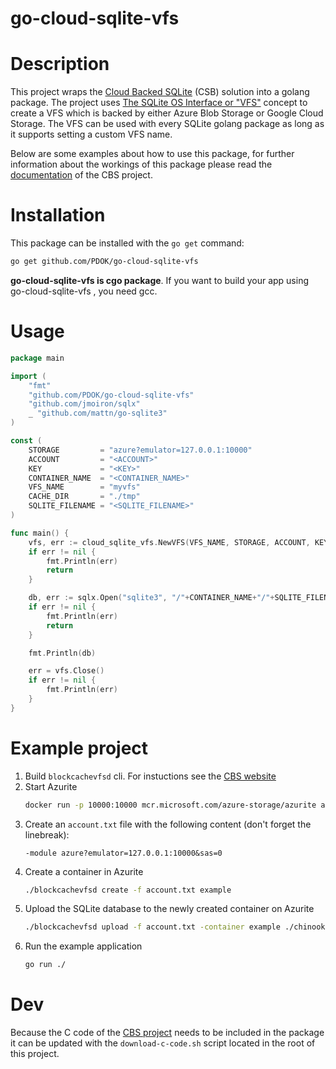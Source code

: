 # go-cloud-sqlite-vfs

# Description

This project wraps the [Cloud Backed SQLite](https://sqlite.org/cloudsqlite/doc/trunk/www/index.wiki) (CSB)
solution into a golang package. The project uses [The SQLite OS Interface or "VFS"](https://www.sqlite.org/vfs.html)
concept to create a VFS which is backed by either Azure Blob Storage or Google Cloud Storage. The VFS can be used 
with every SQLite golang package as long as it supports setting a custom VFS name.

Below are some examples about how to use this package, for further information about the workings of this package
please read the [documentation](https://sqlite.org/cloudsqlite/doc/trunk/www/index.wiki) of the CBS project.

# Installation

This package can be installed with the `go get` command:

```bash
go get github.com/PDOK/go-cloud-sqlite-vfs 
```

**go-cloud-sqlite-vfs is cgo package**. If you want to build your app using go-cloud-sqlite-vfs , you need gcc.

# Usage

```go
package main

import (
	"fmt"
	"github.com/PDOK/go-cloud-sqlite-vfs"
	"github.com/jmoiron/sqlx"
	_ "github.com/mattn/go-sqlite3"
)

const (
	STORAGE         = "azure?emulator=127.0.0.1:10000"
	ACCOUNT         = "<ACCOUNT>"
	KEY             = "<KEY>"
	CONTAINER_NAME  = "<CONTAINER_NAME>"
	VFS_NAME        = "myvfs"
	CACHE_DIR       = "./tmp"
	SQLITE_FILENAME = "<SQLITE_FILENAME>"
)

func main() {
	vfs, err := cloud_sqlite_vfs.NewVFS(VFS_NAME, STORAGE, ACCOUNT, KEY, CONTAINER_NAME, CACHE_DIR)
	if err != nil {
		fmt.Println(err)
		return
	}

	db, err := sqlx.Open("sqlite3", "/"+CONTAINER_NAME+"/"+SQLITE_FILENAME+"?vfs="+VFS_NAME)
	if err != nil {
		fmt.Println(err)
		return
	}

	fmt.Println(db)

	err = vfs.Close()
	if err != nil {
		fmt.Println(err)
	}
}
```

# Example project

1. Build `blockcachevfsd` cli. For instuctions see the [CBS website](https://sqlite.org/cloudsqlite/doc/trunk/www/index.wiki)
2. Start Azurite
    ```bash
    docker run -p 10000:10000 mcr.microsoft.com/azure-storage/azurite azurite-blob --blobHost 0.0.0.0
    ```
3. Create an `account.txt` file with the following content (don't forget the linebreak):
    ```
   -module azure?emulator=127.0.0.1:10000&sas=0
   
   ```
4. Create a container in Azurite
    ```bash
    ./blockcachevfsd create -f account.txt example
    ```
5. Upload the SQLite database to the newly created container on Azurite
    ```bash
   ./blockcachevfsd upload -f account.txt -container example ./chinook.db chinook.db
   ```
6. Run the example application
   ```bash
   go run ./
   ```
   
# Dev

Because the C code of the [CBS project](https://sqlite.org/cloudsqlite/dir?ci=tip) needs to be included in 
the package it can be updated with the `download-c-code.sh` script located in the root of this project.
